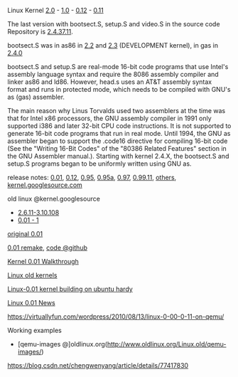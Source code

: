 Linux Kernel [2.0](https://github.com/kalamangga-net/linux-2.0) - [1.0](https://github.com/kalamangga-net/linux-1.0) - [0.12](https://github.com/sky-big/Linux-0.12) - [0.11](https://github.com/yuan-xy/Linux-0.11)

The last version with bootsect.S, setup.S and video.S in the source code Repository is [2.4.37.11](https://kernel.googlesource.com/pub/scm/linux/kernel/git/wtarreau/linux-2.4/+/refs/tags/v2.4.37.11/arch/x86_64/boot).

bootsect.S was in as86 in [2.2](https://github.com/mpe/linux-fullhistory/tree/v2.2.0-orig) and [2.3](https://github.com/heesub/davej) (DEVELOPMENT kernel), in gas in [2.4.0](https://github.com/mpe/linux-fullhistory/tree/v2.4.0-orig)

bootsect.S and setup.S are real-mode 16-bit code programs that use Intel's assembly language syntax and require the 8086 assembly compiler and linker as86 and ld86. However, head.s uses an AT&T assembly syntax format and runs in protected mode, which needs to be compiled with GNU's as (gas) assembler.

The main reason why Linus Torvalds used two assemblers at the time was that for Intel x86 processors, the GNU assembly compiler in 1991 only supported i386 and later 32-bit CPU code instructions. It is not supported to generate 16-bit code programs that run in real mode. Until 1994, the GNU as assembler began to support the .code16 directive for compiling 16-bit code (See the "Writing 16-Bit Codes" of the "80386 Related Features" section in the GNU Assembler manual.). Starting with kernel 2.4.X, the bootsect.S and setup.S programs began to be uniformly written using GNU as.

release notes: [0.01](https://mirrors.edge.kernel.org/pub/linux/kernel/Historic/old-versions/RELNOTES-0.01), [0.12](https://mirrors.edge.kernel.org/pub/linux/kernel/Historic/old-versions/RELNOTES-0.12), [0.95](https://mirrors.edge.kernel.org/pub/linux/kernel/Historic/old-versions/RELNOTES-0.95), [0.95a](https://mirrors.edge.kernel.org/pub/linux/kernel/Historic/old-versions/RELNOTES-0.95a), [0.97](https://mirrors.edge.kernel.org/pub/linux/kernel/Historic/old-versions/RELNOTES-0.97), [0.99.11](https://kernel.googlesource.com/pub/scm/linux/kernel/git/nico/archive/+/v0.99-pl11), [others](https://mirrors.edge.kernel.org/pub/linux/kernel/Historic/old-versions/), [kernel.googlesource.com](https://kernel.googlesource.com/pub/scm/linux/kernel/git/nico/archive/)

old linux @kernel.googlesource
- [2.6.11-3.10.108](https://kernel.googlesource.com/pub/scm/linux/kernel/git/wtarreau/linux-stable/+refs)
- [0.01 - 1](https://kernel.googlesource.com/pub/scm/linux/kernel/git/nico/archive/)

[original 0.01](https://github.com/mariuz/linux-0.01)

[0.01 remake](http://draconux.free.fr/os_dev/linux0.01.html), [code @github](https://github.com/liudonghua123/linux-0.01)

[Kernel 0.01 Walkthrough](https://kernelnewbies.org/Kernel001WalkThrough)

[Linux old kernels](https://mirrors.edge.kernel.org/pub/linux/kernel/Historic/)

[Linux-0.01 kernel building on ubuntu hardy](https://mapopa.blogspot.com/2008/09/linux-0.html)

[Linux 0.01 News](http://draconux.free.fr/os_dev/linux0.01_news.html)

https://virtuallyfun.com/wordpress/2010/08/13/linux-0-00-0-11-on-qemu/

Working examples
- [qemu-images @]oldlinux.org(http://www.oldlinux.org/Linux.old/qemu-images/)

https://blog.csdn.net/chengwenyang/article/details/77417830
